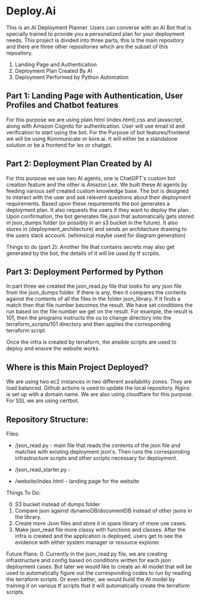 # Deploy.Ai

 This is an AI Deployment Planner. Users can converse with an AI Bot that is specially trained to provide you a personalized plan for your deployment needs. This project is divided into three parts, this is the main repository and there are three other repositories which are the subset of this repository. 

1. Landing Page and Authentication
2. Deployment Plan Created By AI
3. Deployment Performed by Python Automation

## Part 1: Landing Page with Authentication, User Profiles and Chatbot features
For this purpose we are using plain html (index.html),css and javascript, along with Amazon Cognito for authentication. User will use email id and verification to start using the bot. For the Purpose of bot features/frontend we will be using Kommunicate or kore.ai. It will either be a standalone solution or be a frontend for lex or chatgpt. 


## Part 2: Deployment Plan Created by AI

For this purpose we use two AI agents, one is ChatGPT's custom bot creation feature and the other is Amazon Lex. We built these AI agents by feeding various self created custom knowledge base. The bot is designed to interact with the user and ask relevent questions about their deployment requirements. Based upon these requirements the bot generates a deployment plan. It also requests the users if they want to deploy the plan. Upon confirmation, the bot generates file.json that automatically gets stored in json_dumps folder (or possibly in an s3 bucket in the future). It also stores in (deployment_architecture) and sends an architecture drawing to the users slack account. (whimsical maybe used for diagram generation)

Things to do (part 2):
Another file that contains secrets may also get generated by the bot, the details of it will be used by tf scrpits.


## Part 3: Deployment Performed by Python

In part three we created the json_read.py file that looks for any json file from the json_dumps folder. If there is any, then it compares the contents against the contents of all the files in the folder json_library. If it finds a match then that file number becomes the result. We have set conditions the run based on the file number we get on the result. For example, the result is 101, then the programs instructs the os to change directory into the terraform_scripts/101 directory and then applies the corresponding terraform script.

Once the infra is created by terraform, the ansible scripts are used to deploy and ensure the website works.

## Where is this Main Project Deployed?

We are using two ec2 instances in two different availability zones. They are load balanced. Github actions is used to update the local repository. Nginx is set up with a domain name. We are also using cloudflare for this purpose. For SSL we are using certbot. 



## Repository Structure:

Files:

* /json_read.py - main file that reads the contents of the json file and matches with existing deployment json's. Then runs the corresponding infrastructure scripts and other scripts necessary for deployment. 

* /json_read_starter.py - 


* /website/index.html - landing page for the website

Things To Do:

0. S3 bucket instead of dumps folder
1. Compare json against dynamoDB/documentDB instead of other jsons in the library.
2. Create more Json files and store it in spare library of more use cases.
3. Make json_read file more classy with functions and classes.
After the infra is created and the application is deployed, users get to see the evidence with either system manager or resource explorer. 

Future Plans:
0. Currently in the json_read.py file, we are creating infrastructure and config based on conditions written for each json deployment cases.
But later we would like to create an AI model that will be used to automatically figure out the corresponding codes to run by reading the terraform scripts.
Or even better, we would build the AI model by training it on various tf scripts that it will automatically create the terraform scripts. 


